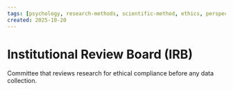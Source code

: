 ```yaml
---
tags: [psychology, research-methods, scientific-method, ethics, perspectives]
created: 2025-10-20
---
```

# Institutional Review Board (IRB)

Committee that reviews research for ethical compliance before any data collection.
